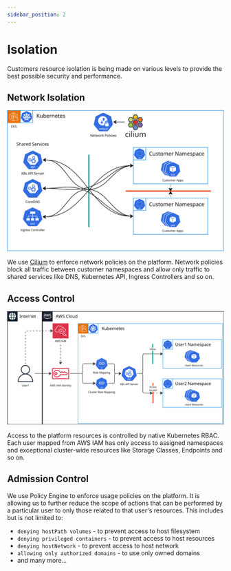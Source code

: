 ```yaml
---
sidebar_position: 2
---
```


# Isolation

Customers resource isolation is being made on various levels to provide
the best possible security and performance.

## Network Isolation

![Network Isolation](./img/network_isolation.jpg)

We use [Cilium](https://cilium.io/) to enforce network policies on the
platform. Network policies block all traffic between customer namespaces
and allow only traffic to shared services like DNS, Kubernetes API, Ingress
Controllers and so on.

## Access Control

![Access Control](./img/access_control.jpg)

Access to the platform resources is controlled by native Kubernetes RBAC.
Each user mapped from AWS IAM has only access to assigned namespaces and
exceptional cluster-wide resources like Storage Classes, Endpoints and so on.

## Admission Control

We use Policy Engine to enforce usage policies on the platform. It is allowing
us to further reduce the scope of actions that can be performed by a
particular user to only those related to that user's resources. This includes
but is not limited to:
* `denying hostPath volumes` - to prevent access to host filesystem
* `denying privileged containers` - to prevent access to host resources
* `denying hostNetwork` - to prevent access to host network
* `allowing only authorized domains` - to use only owned domains
*  and many more...
